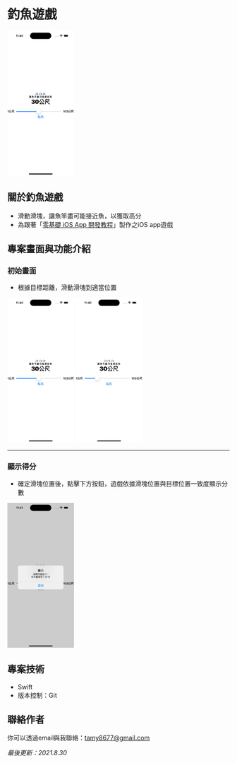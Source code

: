 # 釣魚遊戲
<img src="專案畫面/Simulator Screenshot - iPhone 15 初始畫面.png" width="30%">
<!-- ![Simulator Screenshot - iPhone 15 初始畫面](https://github.com/user-attachments/assets/f022f72e-d3cb-4c29-9161-d76565becde0) -->

## 關於釣魚遊戲
- 滑動滑塊，讓魚竿盡可能接近魚，以獲取高分
- 為跟著「[零基礎 iOS App 開發教程](https://www.youtube.com/@user-fr2nv8lu7r/playlists)」製作之iOS app遊戲

<!-- ## 專案目的 -->

## 專案畫面與功能介紹
### 初始畫面
- 根據目標距離，滑動滑塊到適當位置

<img src="專案畫面/Simulator Screenshot - iPhone 15 初始畫面.png" width="30%">
<img src="專案畫面/Simulator Screenshot - iPhone 15  滑動後畫面.png" width="30%">

<!-- ![Simulator Screenshot - iPhone 15 初始畫面](https://github.com/user-attachments/assets/e85ad917-b420-400c-a2bc-aea02b63e3d0) -->
<!-- ![Simulator Screenshot - iPhone 15  滑動後畫面](https://github.com/user-attachments/assets/0021c238-d5a7-4e51-a533-525eb4d9abc1) -->

<hr>

### 顯示得分
- 確定滑塊位置後，點擊下方按鈕，遊戲依據滑塊位置與目標位置一致度顯示分數

<img src="專案畫面/Simulator Screenshot - iPhone 15 點擊後.png" width="30%">

<!-- ![Simulator Screenshot - iPhone 15 點擊後](https://github.com/user-attachments/assets/86b08b77-c5c9-49e9-a449-784cab978c1c) -->

<!-- ## 安裝

### 
```bash

```

### 取得專案
```bash
git clone 
```
### 移動到專案內
```bash
cd 
``` -->

<!-- ## 資料夾及檔案說明
-  -->


## 專案技術
- Swift
- 版本控制：Git

## 聯絡作者
你可以透過email與我聯絡：tamy8677@gmail.com

<i>最後更新：2021.8.30</i>
